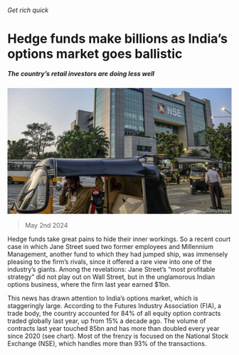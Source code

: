 ###### Get rich quick

# Hedge funds make billions as India’s options market goes ballistic 

##### The country’s retail investors are doing less well 

![image](images/20240504_FNP504.jpg) 

> May 2nd 2024 

Hedge funds take great pains to hide their inner workings. So a recent court case in which Jane Street sued two former employees and Millennium Management, another fund to which they had jumped ship, was immensely pleasing to the firm’s rivals, since it offered a rare view into one of the industry’s giants. Among the revelations: Jane Street’s “most profitable strategy” did not play out on Wall Street, but in the unglamorous Indian options business, where the firm last year earned $1bn.

This news has drawn attention to India’s options market, which is staggeringly large. According to the Futures Industry Association (FIA), a trade body, the country accounted for 84% of all equity option contracts traded globally last year, up from 15% a decade ago. The volume of contracts last year touched 85bn and has more than doubled every year since 2020 (see chart). Most of the frenzy is focused on the National Stock Exchange (NSE), which handles more than 93% of the transactions.

